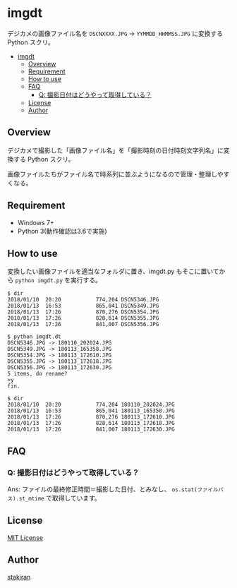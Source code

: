 # imgdt
デジカメの画像ファイル名を `DSCNXXXX.JPG` → `YYMMDD_HHMMSS.JPG` に変換する Python スクリ。

<!-- toc -->
- [imgdt](#imgdt)
  - [Overview](#overview)
  - [Requirement](#requirement)
  - [How to use](#how-to-use)
  - [FAQ](#faq)
    - [Q: 撮影日付はどうやって取得している？](#q-撮影日付はどうやって取得している)
  - [License](#license)
  - [Author](#author)

## Overview
デジカメで撮影した「画像ファイル名」を「撮影時刻の日付時刻文字列名」に変換する Python スクリ。

画像ファイルたちがファイル名で時系列に並ぶようになるので管理・整理しやすくなる。

## Requirement
- Windows 7+
- Python 3(動作確認は3.6で実施)

## How to use
変換したい画像ファイルを適当なフォルダに置き、imgdt.py もそこに置いてから `python imgdt.py` を実行する。

```
$ dir
2018/01/10  20:20           774,204 DSCN5346.JPG
2018/01/13  16:53           865,041 DSCN5349.JPG
2018/01/13  17:26           870,276 DSCN5354.JPG
2018/01/13  17:26           828,614 DSCN5355.JPG
2018/01/13  17:26           841,007 DSCN5356.JPG

$ python imgdt.dt
DSCN5346.JPG -> 180110_202024.JPG
DSCN5349.JPG -> 180113_165358.JPG
DSCN5354.JPG -> 180113_172610.JPG
DSCN5355.JPG -> 180113_172618.JPG
DSCN5356.JPG -> 180113_172630.JPG
5 items, do rename?
>y
fin.

$ dir
2018/01/10  20:20           774,204 180110_202024.JPG
2018/01/13  16:53           865,041 180113_165358.JPG
2018/01/13  17:26           870,276 180113_172610.JPG
2018/01/13  17:26           828,614 180113_172618.JPG
2018/01/13  17:26           841,007 180113_172630.JPG
```

## FAQ

### Q: 撮影日付はどうやって取得している？
Ans: ファイルの最終修正時間＝撮影した日付、とみなし、 `os.stat(ファイルパス).st_mtime`  で取得しています。

## License
[MIT License](LICENSE)

## Author
[stakiran](https://github.com/stakiran)
